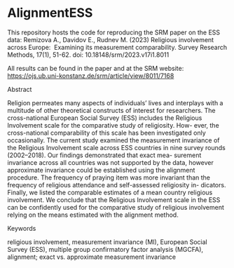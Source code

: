 # AlignmentESS
This repository hosts the code for reproducing the SRM paper on the ESS data: Remizova A., Davidov E., Rudnev M. (2023) Religious involvement across Europe:  Examining its measurement comparability. Survey Research Methods, 17(1), 51-62. doi: 10.18148/srm/2023.v17i1.8011

All results can be found in the paper and at the SRM website: https://ojs.ub.uni-konstanz.de/srm/article/view/8011/7168 

Abstract

Religion permeates many aspects of individuals’ lives and interplays with a multitude of other theoretical constructs of interest for researchers. The cross-national European Social Survey (ESS) includes the Religious Involvement scale for the comparative study of religiosity. How- ever, the cross-national comparability of this scale has been investigated only occasionally. The current study examined the measurement invariance of the Religious Involvement scale across ESS countries in nine survey rounds (2002–2018). Our findings demonstrated that exact mea- surement invariance across all countries was not supported by the data, however approximate invariance could be established using the alignment procedure. The frequency of praying item was more invariant than the frequency of religious attendance and self-assessed religiosity in- dicators. Finally, we listed the comparable estimates of a mean country religious involvement. We conclude that the Religious Involvement scale in the ESS can be confidently used for the comparative study of religious involvement relying on the means estimated with the alignment method.


Keywords

religious involvement, measurement invariance (MI), European Social Survey (ESS), multiple group confirmatory factor analysis (MGCFA), alignment; exact vs. approximate measurement invariance


